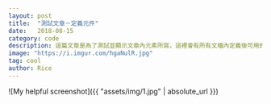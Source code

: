 ```yaml
---
layout: post
title:  "測試文章－定義元件"
date:   2018-08-15
category: code
description: 這篇文章是為了測試並顯示文章內元素所寫，這裡會有所有文檔內定義後可用的原件。
image: "https://i.imgur.com/hgaNulR.jpg"
tag: cool
author: Rice
---
```


![My helpful screenshot]({{ "assets/img/1.jpg" | absolute_url }})
